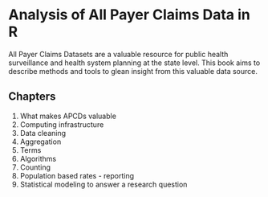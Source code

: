 # Analysis of All Payer Claims Data in R

All Payer Claims Datasets are a valuable resource for public health surveillance and health system planning at the state level. This book aims to describe methods and tools to glean insight from this valuable data source.

## Chapters
1. What makes APCDs valuable
1. Computing infrastructure
1. Data cleaning
1. Aggregation
1. Terms
1. Algorithms
1. Counting
1. Population based rates - reporting
1. Statistical modeling to answer a research question

